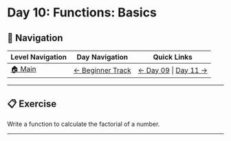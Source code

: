# Day 10: Functions: Basics

## 🔗 Navigation

| Level Navigation | Day Navigation | Quick Links |
|------------------|----------------|-------------|
| [🏠 Main](../../README.md) | [← Beginner Track](../README.md) | [← Day 09](../Day09/) \| [Day 11 →](../Day11/) |

---

## 📋 Exercise

Write a function to calculate the factorial of a number.

---
